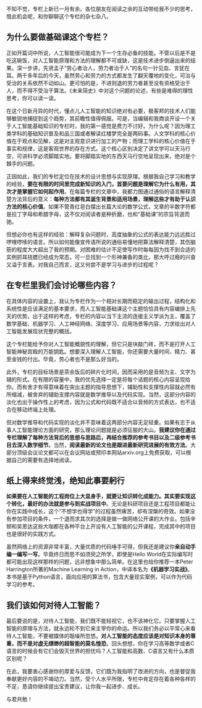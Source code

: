 <p>不知不觉，专栏上新已一月有余。各位朋友在阅读之余的互动带给我不少的思考，借此机会呢，和你聊聊这个专栏的杂七杂八。</p>
<h2 id="-">为什么要做基础课这个专栏？</h2>
<p>正如开篇词中所说，人工智能很可能成为下一个生存必备的技能。不管以后是不是吃这碗饭，对人工智能原理和方法的理解都不可或缺，这是技术进步倒逼出来的结果。深一步讲，先贤孟子“劳心者治人，劳力者治于人”的名句一针见血、言犹在耳。两千多年后的今天，虽然劳心和劳力的方式都发生了翻天覆地的变化，可治与受治的关系依然不动如山。更可怕的是，不进则退的劳力者甚至没有资格受治于人，而不得不受治于算法。《未来简史》中对这个问题的论述，有些是难得的理性思考，你可以读一读。</p>
<p>在这个日新月异的时代，懂点儿人工智能的知识绝对有必要，极客邦的技术人们能够敏锐地捕捉到这个趋势，其前瞻性值得佩服。可是，当编辑和我商谈开设一个关于人工智能基础知识的专栏时，我的第一感觉是费力不讨好。为什么呢？因为理工类学科的基础知识普及和品三国或者解读红楼梦完全是两码事。人文学科的核心价值在于观点和见解，这是对主观意识进行加工的产物；而理工学科的核心价值在于事实和规律，这是客观世界的存在方式。这个核心区别决定了讲文学可以天马行空，可讲科学必须脚踏实地。要将脚踏实地的东西天马行空地呈现出来，绝对是个棘手的问题。</p>
<p>正因如此，我们的专栏定位在技术的设计思想与实现原理。根据我自己学习和教学的经验，<strong>要在有限的时间里完成新知识的入门，首要问题是理解它为什么有用，其次才是掌握它如何起作用</strong>。在每篇专栏的文章中，我都力图通过通俗的语言解释清楚方法背后的意义：<strong>每种方法都有其诞生背景和适用场景，理解这些才有助于认识方法的核心价值</strong>。如果不管青红皂白摆出长篇大论的数学公式，文章的半数字符都是拉丁字母和希腊字母，这不仅对阅读者是种折磨，也和“基础课”的宗旨背道而驰。</p>
<p>但想必你也有这样的经验：解释复杂问题时，高度抽象的公式的表达能力远远胜过啰哩啰嗦的语言。所以如何能像宣传语所说的通俗易懂地把算法解释清楚，其伤脑筋的程度大大超出了我的预期。对困难的估计不足使写作时每每因为找不到合适的实例抓耳挠腮已经成为常态，可一旦找到一个形神兼备的类比，那大呼过瘾的兴奋又溢于言表。对我自己而言，这又何尝不是学习与进步的过程呢？</p>
<h2 id="-">在专栏里我们会讨论哪些内容？</h2>
<p>在具体内容的设置上，我认为专栏作为一个相对长期而稳定的输出过程，结构化和系统性是应该满足的基本要求，而人工智能基础课这个主题恰恰具有内容编排上先天的优势。出于这样的考虑，专栏的内容以当下主流的连接主义学派为主，覆盖了数学基础、机器学习、人工神经网络、深度学习、应用场景等内容，力求给出对人工智能发展现状完整的概括。</p>
<p>这个专栏能给予你对人工智能概貌性的理解，但它只是块敲门砖，而不是打开人工智能神秘宫殿的万能钥匙。想要深入理解人工智能，你还需要大量时间、精力、甚至金钱的付出。毕竟，劳心者也不是那么好当的。</p>
<p>此外，专栏的目标场景是茶余饭后的碎片化时间，因而采用的是音频为主、文字为辅的形式。在有限的容量中，我的优先选择一定是将每个话题的核心内容呈现给你。而有舍才有得意味着在突出主题的指导思想下，辅助性和支撑性内容就必然有所缩减，被舍弃的辅助支撑内容就是数学推导以及代码实现。当然，这部分内容的淡化也出于操作性上的考虑，因为公式和代码既不适合以音频的方式表达，也不适合在移动终端上处理。</p>
<p>但对数学推导和代码实现的淡化并不意味着这两部分内容无足轻重。如果有志于从事人工智能理论方面的研究，那么理论问题就是必须征服的大山。<strong>我建议你在通过专栏理解了每种方法背后的思想与思路后，再结合推荐的参考书目以及二级参考书目去深入数学细节</strong>。当然，<strong>阅读最新的论文也是跟进最新研究进展的有效方法</strong>。大部分顶级会议论文都可以在会议网站或预印本网站arxiv.org上免费获取，可以根据自己的需要有选择地阅读。</p>
<h2 id="-">纸上得来终觉浅，绝知此事要躬行</h2>
<p><strong>如果要在人工智能的工程岗位上大显身手，就要让知识转化成能力。其实要实现这个转化，最好的办法就是参与到实战项目中</strong>。无论是科研项目还是工程项目都能让你在实践中成长，这个“不想学也得学”的过程虽然痛苦，却有涅槃的奇效。如果没有参加项目的条件，一个退而求其次的选择是做一做网络公开课的大作业。包括辛顿和吴恩达这些大咖都在各种平台上开设有人工智能的公开课程，完成其中的项目也是很好的实践方式。</p>
<p>虽然网络上的资源非常丰富，大量优质的代码唾手可得，但我还是建议你<strong>亲自动手编一编写一写</strong>。毕竟终日而思不如须臾之所学，即使是Hello World在实际编写时都可能出现这样那样的问题，远非想象中那么简单。在这里也给你推荐一本Peter Harrington所著的Machine Learning in Action，中译本名为<strong>《机器学习实战》</strong>。本书是基于Python语言，面向应用的算法书，包含大量现实案例，可以作为代码学习的参考。</p>
<h2 id="-">我们该如何对待人工智能？</h2>
<p>最后要说的是，对待人工智能，我们既不能轻视它，也不该神化它。只要掌握人工智能的原理与方法，就永远轮不到它来主宰你的命运。所以我们务必以平常心来看待人工智能，不要被媒体的聒噪所忽悠。<strong>对人工智能的态度应该是对知识本身的尊重，而不是对虚无缥缈的超智能的莫名惶恐</strong>。回头想想，你在学习高等数学或者C语言的时候会有它们会毁灭世界的担忧吗？人工智能和高数、C语言又有什么本质区别呢？</p>
<p>在此，我要衷心感谢你的厚爱与反馈，它们既为我指明了改进的方向，也是督促我奉献更好内容的不竭动力。当然，受个人水平所限，专栏中肯定存在着各种各样的不足，恳请你继续提出宝贵建议，让你我一起进步、成长。</p>
<p>与君共勉！</p>
<!-- [[[read_end]]] -->
<p></p>
